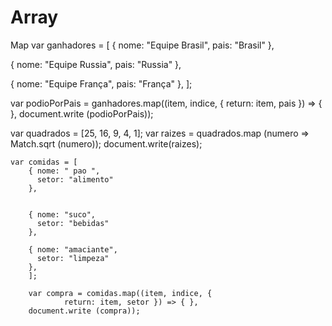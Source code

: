 # Array
Map
var ganhadores = [
{ nome: "Equipe Brasil",
  pais: "Brasil"
},


{ nome: "Equipe Russia",
  pais: "Russia"
},

{ nome: "Equipe França",
  pais: "França"
},
];

var podioPorPais = ganhadores.map((item, indice, {
        return: item, pais }) => { },
document.write (podioPorPais));

    
var quadrados = [25, 16, 9, 4, 1];
    var raizes = quadrados.map (numero => Match.sqrt (numero));
    document.write(raizes);


    var comidas = [
        { nome: " pao ",
          setor: "alimento"
        },
        
        
        { nome: "suco",
          setor: "bebidas"
        },
        
        { nome: "amaciante",
          setor: "limpeza"
        },
        ];
        
        var compra = comidas.map((item, indice, {
                return: item, setor }) => { },
        document.write (compra));
